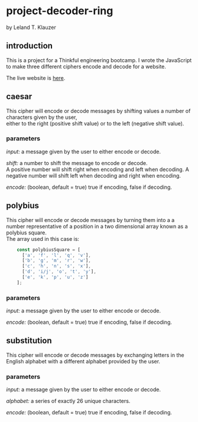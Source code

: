 # project-decoder-ring

by Leland T. Klauzer

## introduction

This is a project for a Thinkful engineering bootcamp. I wrote the JavaScript to make three different ciphers encode and decode for a website.  

The live website is [here](https://llndklzr.github.io/project-decoder-ring/).

## caesar

This cipher will encode or decode messages by shifting values a number of characters given by the user,  
either to the right (positive shift value) or to the left (negative shift value).

### parameters

_input:_ a message given by the user to either encode or decode.

_shift:_ a number to shift the message to encode or decode.  
A positive number will shift right when encoding and left when decoding. A negative number will shift left when decoding and right when encoding.

_encode:_ (boolean, default = true) true if encoding, false if decoding.

## polybius

This cipher will encode or decode messages by turning them into a a number representative of a position in a two dimensional array known as a polybius square.  
The array used in this case is:

```js
    const polybiusSquare = [
      ['a', 'f', 'l', 'q', 'v'],
      ['b', 'g', 'm', 'r', 'w'],
      ['c', 'h', 'n', 's', 'x'],
      ['d', 'i/j', 'o', 't', 'y'],
      ['e', 'k', 'p', 'u', 'z']
    ];
```

### parameters

_input:_ a message given by the user to either encode or decode.

_encode:_ (boolean, default = true) true if encoding, false if decoding.

## substitution

This cipher will encode or decode messages by exchanging letters in the English alphabet with a different alphabet provided by the user.

### parameters

_input:_ a message given by the user to either encode or decode.

_alphabet:_ a series of exactly 26 unique characters.

_encode:_ (boolean, default = true) true if encoding, false if decoding.
